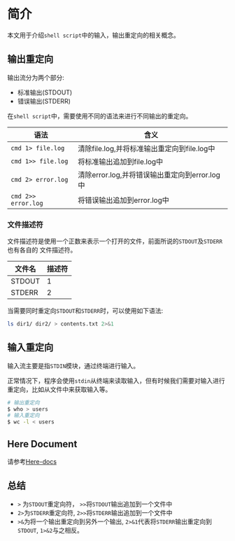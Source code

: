 # 简介

本文用于介绍`shell script`中的输入，输出重定向的相关概念。

## 输出重定向

输出流分为两个部分:

* 标准输出(STDOUT)
* 错误输出(STDERR)

在`shell script`中，需要使用不同的语法来进行不同输出的重定向。

| 语法   | 含义 |
|--------|------|
| `cmd 1> file.log` | 清除file.log,并将标准输出重定向到file.log中 |
| `cmd 1>> file.log` | 将标准输出追加到file.log中 |
| `cmd 2> error.log` | 清除error.log,并将错误输出重定向到error.log中 |
| `cmd 2>> error.log` | 将错误输出追加到error.log中 | 

### 文件描述符

文件描述符是使用一个正数来表示一个打开的文件，前面所说的`STDOUT`及`STDERR`也有各自的
文件描述符。

| 文件名   | 描述符  |
|----------|--------|
| STDOUT    | 1  |
| STDERR    | 2   |

当需要同时重定向`STDOUT`和`STDERR`时，可以使用如下语法:

```sh
ls dir1/ dir2/ > contents.txt 2>&1
```

## 输入重定向

输入流主要是指`STDIN`模块，通过终端进行输入。

正常情况下，程序会使用`stdin`从终端来读取输入，但有时候我们需要对输入进行重定向，比如从文件中来获取输入等。

```sh
# 输出重定向
$ who > users
# 输入重定向
$ wc -l < users
```

## Here Document

请参考[Here-docs](https://tldp.org/LDP/abs/html/here-docs.html)

## 总结

* `>` 为`STDOUT`重定向符， `>>`将`STDOUT`输出追加到一个文件中
* `2>`为`STDERR`重定向符, `2>>`将`STDERR`输出追加到一个文件中
* `>&`为将一个输出重定向到另外一个输出, `2>&1`代表将`STDERR`输出重定向到`STDOUT`, `1>&2`与之相反。
